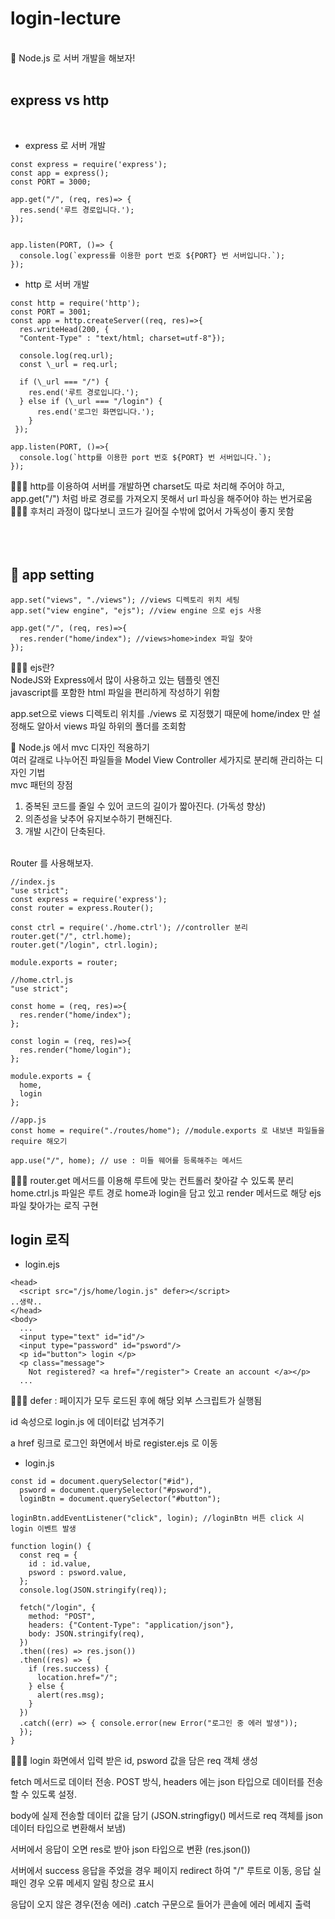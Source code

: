 # login-lecture


<br/>
🙌 Node.js 로 서버 개발을 해보자!
<br/>
<br/>
<h2>express vs http</h2>
<br/>

- express 로 서버 개발

```
const express = require('express');
const app = express();
const PORT = 3000;

app.get("/", (req, res)=> {
  res.send('루트 경로입니다.');
});


app.listen(PORT, ()=> {
  console.log(`express를 이용한 port 번호 ${PORT} 번 서버입니다.`);
});
```


- http 로 서버 개발

```
const http = require('http');
const PORT = 3001;
const app = http.createServer((req, res)=>{
  res.writeHead(200, {
  "Content-Type" : "text/html; charset=utf-8"});

  console.log(req.url);
  const \_url = req.url;

  if (\_url === "/") {
    res.end('루트 경로입니다.');
  } else if (\_url === "/login") {
      res.end('로그인 화면입니다.');
    }
 });

app.listen(PORT, ()=>{
  console.log(`http를 이용한 port 번호 ${PORT} 번 서버입니다.`);
});

```

💁🏻‍♀️ http를 이용하여 서버를 개발하면 charset도 따로 처리해 주어야 하고, app.get("/") 처럼 바로 경로를 가져오지 못해서 url 파싱을 해주어야 하는 번거로움<br/>
💁🏻‍♀️ 후처리 과정이 많다보니 코드가 길어질 수밖에 없어서 가독성이 좋지 못함<br/>
<br/><br/>
<br/>
<h2>🙌 app setting</h2>

```
app.set("views", "./views"); //views 디렉토리 위치 세팅
app.set("view engine", "ejs"); //view engine 으로 ejs 사용

app.get("/", (req, res)=>{
  res.render("home/index"); //views>home>index 파일 찾아
});
```

💁🏻‍♀️ ejs란?<br/>
NodeJS와 Express에서 많이 사용하고 있는 템플릿 엔진<br/>
javascript를 포함한 html 파일을 편리하게 작성하기 위함

app.set으로 views 디렉토리 위치를 ./views 로 지정했기 때문에 home/index 만 설정해도 알아서 views 파일 하위의 폴더를 조회함

🙌 Node.js 에서 mvc 디자인 적용하기<br/>
여러 갈래로 나누어진 파일들을 Model View Controller 세가지로 분리해 관리하는 디자인 기법<br/>
mvc 패턴의 장점<br/>
1. 중복된 코드를 줄일 수 있어 코드의 길이가 짧아진다. (가독성 향상)<br/>
2. 의존성을 낮추어 유지보수하기 편해진다.<br/>
3. 개발 시간이 단축된다.<br/>
<br/>
Router 를 사용해보자.<br/>

```
//index.js
"use strict";
const express = require('express');
const router = express.Router();

const ctrl = require('./home.ctrl'); //controller 분리
router.get("/", ctrl.home);
router.get("/login", ctrl.login);

module.exports = router;

//home.ctrl.js
"use strict";

const home = (req, res)=>{
  res.render("home/index");
};

const login = (req, res)=>{
  res.render("home/login");
};

module.exports = {
  home,
  login
};

//app.js
const home = require("./routes/home"); //module.exports 로 내보낸 파일들을 require 해오기

app.use("/", home); // use : 미들 웨어를 등록해주는 메서드
```
💁🏻‍♀️ router.get 메서드를 이용해 루트에 맞는 컨트롤러 찾아갈 수 있도록 분리<br/>
home.ctrl.js 파일은 루트 경로 home과 login을 담고 있고 render 메서드로 해당 ejs 파일 찾아가는 로직 구현


## login 로직
- login.ejs
```
<head>
  <script src="/js/home/login.js" defer></script>
..생략..
</head>
<body>
  ...
  <input type="text" id="id"/>
  <input type="password" id="psword"/>
  <p id="button"> login </p>
  <p class="message">
    Not registered? <a href="/register"> Create an account </a></p>
  ...
```
💁🏻‍♀️  defer : 페이지가 모두 로드된 후에 해당 외부 스크립트가 실행됨

id 속성으로 login.js 에 데이터값 넘겨주기

a href 링크로 로그인 화면에서 바로 register.ejs 로 이동

- login.js
```
const id = document.querySelector("#id"),
  psword = document.querySelector("#psword"),
  loginBtn = document.querySelector("#button");

loginBtn.addEventListener("click", login); //loginBtn 버튼 click 시 login 이벤트 발생

function login() {
  const req = {
    id : id.value,
    psword : psword.value,
  };
  console.log(JSON.stringify(req));

  fetch("/login", {
    method: "POST",
    headers: {"Content-Type": "application/json"},
    body: JSON.stringify(req),
  })
  .then((res) => res.json())
  .then((res) => {
    if (res.success) {
      location.href="/";
    } else {
      alert(res.msg);
    }
  })
  .catch((err) => { console.error(new Error("로그인 중 에러 발생"));
  });
}
```
💁🏻‍♀️ login 화면에서 입력 받은 id, psword 값을 담은 req 객체 생성

fetch 메서드로 데이터 전송. POST 방식, headers 에는 json 타입으로 데이터를 전송할 수 있도록 설정.

body에 실제 전송할 데이터 값을 담기 (JSON.stringfigy() 메서드로 req 객체를 json 데이터 타입으로 변환해서 보냄)

서버에서 응답이 오면 res로 받아 json 타입으로 변환 (res.json())

서버에서 success 응답을 주었을 경우 페이지 redirect 하여 "/" 루트로 이동, 응답 실패인 경우 오류 메세지 알림 창으로 표시

응답이 오지 않은 경우(전송 에러) .catch 구문으로 들어가 콘솔에 에러 메세지 출력

